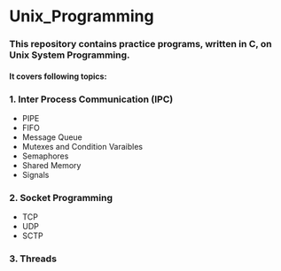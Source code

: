 # Unix_Programming
### This repository contains practice programs, written in C, on Unix System Programming. 
#### It covers following topics:
### 1. Inter Process Communication (IPC)
- PIPE
- FIFO
- Message Queue
- Mutexes and Condition Varaibles
- Semaphores
- Shared Memory
- Signals
### 2. Socket Programming
- TCP
- UDP
- SCTP
### 3. Threads
    
